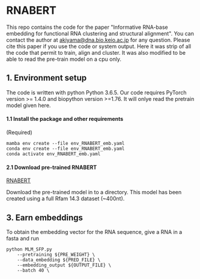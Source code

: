# RNABERT
This repo contains the code for the paper "Informative RNA-base embedding for functional RNA clustering and structural alignment". You can contact the author at akiyama@dna.bio.keio.ac.jp for any question. Please cite this paper if you use the code or system output. 
Here it was strip of all the code that permit to train, align and cluster. It was also modified to be able to read the pre-train model on a cpu only.

## 1. Environment setup

The code is written with python Python 3.6.5. Our code requires PyTorch version >= 1.4.0 and biopython version >=1.76. It will onlye read the pretrain model given here.


#### 1.1 Install the package and other requirements

(Required)

```
mamba env create --file env_RNABERT_emb.yaml
conda env create --file env_RNABERT_emb.yaml
conda activate env_RNABERT_emb.yaml
```

#### 2.1 Download pre-trained RNABERT

[RNABERT](https://drive.google.com/file/d/1sT6jlv9vrpX0npKmnbFeOqZ1JZDrZTQ2/view?usp=sharing)

Download the pre-trained model in to a directory. 
This model has been created using a full Rfam 14.3 dataset (~400nt). 

## 3. Earn embeddings

To obtain the embedding vector for the RNA sequence, give a RNA in a fasta and run 

```
python MLM_SFP.py 
    --pretraining ${PRE_WEIGHT} \
    --data_embedding ${PRED_FILE} \
    --embedding_output ${OUTPUT_FILE} \
    --batch 40 \
```
